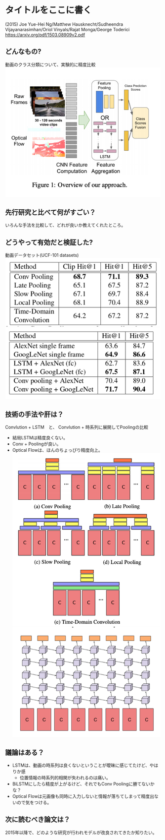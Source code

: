 # タイトルをここに書く
(2015) Joe Yue-Hei Ng/Matthew Hausknecht/Sudheendra Vijayanarasimhan/Oriol Vinyals/Rajat Monga/George Toderici
https://arxiv.org/pdf/1503.08909v2.pdf

## どんなもの?
動画のクラス分類について、実験的に精度比較
![video_classification](https://github.com/NCC-AI/Study/blob/images/video_classification/summary.png)

## 先行研究と比べて何がすごい？
いろんな手法を比較して、どれが良いか教えてくれたところ。

## どうやって有効だと検証した?
動画データセット(UCF-101 datasets)
![result1](https://github.com/NCC-AI/Study/blob/images/video_classification/result1.png)
![result2](https://github.com/NCC-AI/Study/blob/images/video_classification/result2.png)

## 技術の手法や肝は？
Convlution + LSTM　と、 Convlution + 時系列に展開してPoolingの比較
- 結局LSTMは精度良くない。
- Conv + Poolingが良い。
- Optical Flowは、ほんのちょっぴり精度向上。
![conv pooling](https://github.com/NCC-AI/Study/blob/images/video_classification/conv+pooling.png)
![lstm](https://github.com/NCC-AI/Study/blob/images/video_classification/lstm.png)

## 議論はある？
- LSTMは、動画の時系列は良くないということが曖昧に感じてたけど、やはりか感
    - 位置情報の時系列的相関が失われるのは痛い。
- BiLSTMにしたら精度が上がるけど、それでもConv Poolingに勝てないかな？
- Optical Flowは元画像も同時に入力しないと情報が落ちてしまって精度出ないので気をつける。

## 次に読むべき論文は？
2015年以降で、どのような研究が行われモデルが改良されてきたか知りたい。

